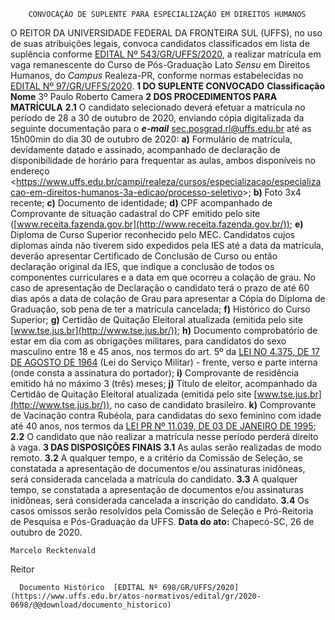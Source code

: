         CONVOCAÇÃO DE SUPLENTE PARA ESPECIALIZAÇÃO EM DIREITOS HUMANOS  

 O REITOR DA UNIVERSIDADE FEDERAL DA FRONTEIRA SUL (UFFS), no uso de suas atribuições legais, convoca candidatos classificados em lista de suplência conforme [EDITAL Nº 543/GR/UFFS/2020](https://www.uffs.edu.br/atos-normativos/edital/gr/2020-0543), a realizar matrícula em vaga remanescente do Curso de Pós-Graduação Lato *Sensu*  em Direitos Humanos, do *Campus*  Realeza-PR, conforme normas estabelecidas no [EDITAL Nº 97/GR/UFFS/2020](https://www.uffs.edu.br/atos-normativos/edital/gr/2020-0097).     **1 DO SUPLENTE CONVOCADO**      **Classificação**      **Nome**       3º    Paulo Roberto Camera        **2 DOS PROCEDIMENTOS PARA MATRÍCULA**   **2.1**  O candidato selecionado deverá efetuar a matrícula no período de 28 a 30 de outubro de 2020, enviando cópia digitalizada da seguinte documentação para o  ***e-mail***  sec.posgrad.rl@uffs.edu.br até as 15h00min do dia 30 de outubro de 2020:  **a)**  Formulário de matrícula, devidamente datado e assinado, acompanhado de declaração de disponibilidade de horário para frequentar as aulas, ambos disponíveis no endereço <<https://www.uffs.edu.br/campi/realeza/cursos/especializacao/especializacao-em-direitos-humanos-3a-edicao/processo-seletivo>>;  **b)**  Foto 3x4 recente;  **c)**  Documento de identidade;  **d)**  CPF acompanhado de Comprovante de situação cadastral do CPF emitido pelo site ([www.receita.fazenda.gov.br](http://www.receita.fazenda.gov.br/));  **e)**  Diploma de Curso Superior reconhecido pelo MEC. Candidatos cujos diplomas ainda não tiverem sido expedidos pela IES até a data da matrícula, deverão apresentar Certificado de Conclusão de Curso ou então declaração original da IES, que indique a conclusão de todos os componentes curriculares e a data em que ocorreu a colação de grau. No caso de apresentação de Declaração o candidato terá o prazo de até 60 dias após a data de colação de Grau para apresentar a Cópia do Diploma de Graduação, sob pena de ter a matrícula cancelada;  **f)**  Histórico do Curso Superior;  **g)**  Certidão de Quitação Eleitoral atualizada (emitida pelo site [www.tse.jus.br](http://www.tse.jus.br/));  **h)**  Documento comprobatório de estar em dia com as obrigações militares, para candidatos do sexo masculino entre 18 e 45 anos, nos termos do art. 5º da [LEI NO 4.375, DE 17 DE AGOSTO DE 1964](http://www.planalto.gov.br/ccivil_03/leis/l4375.htm) (Lei do Serviço Militar) - frente, verso e parte interna (onde consta a assinatura do portador);  **i)**  Comprovante de residência emitido há no máximo 3 (três) meses;  **j)**  Título de eleitor, acompanhado da Certidão de Quitação Eleitoral atualizada (emitida pelo site [www.tse.jus.br](http://www.tse.jus.br/)), no caso de candidato brasileiro.  **k)**  Comprovante de Vacinação contra Rubéola, para candidatas do sexo feminino com idade até 40 anos, nos termos da [LEI PR Nº 11.039, DE 03 DE JANEIRO DE 1995](https://www.google.com.br/search?q=LEI+PR+N%C2%BA+11.039,+DE+3+DE+JANEIRO+DE+1995#spf=1603744801085);  **2.2**  O candidato que não realizar a matrícula nesse período perderá direito à vaga.     **3 DAS DISPOSIÇÕES FINAIS**   **3.1**  As aulas serão realizadas de modo remoto.  **3.2**  A qualquer tempo, e a critério da Comissão de Seleção, se constatada a apresentação de documentos e/ou assinaturas inidôneas, será considerada cancelada a matrícula do candidato.  **3.3**  A qualquer tempo, se constatada a apresentação de documentos e/ou assinaturas inidôneas, será considerada cancelada a inscrição do candidato.  **3.4**  Os casos omissos serão resolvidos pela Comissão de Seleção e Pró-Reitoria de Pesquisa e Pós-Graduação da UFFS.        **Data do ato:** Chapecó-SC, 26 de outubro de 2020.   
 

    Marcelo Recktenvald   
 Reitor 

      Documento Histórico  [EDITAL Nº 698/GR/UFFS/2020](https://www.uffs.edu.br/atos-normativos/edital/gr/2020-0698/@@download/documento_historico)     
      